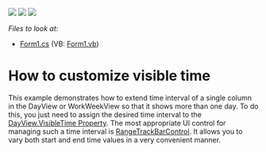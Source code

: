 <!-- default badges list -->
![](https://img.shields.io/endpoint?url=https://codecentral.devexpress.com/api/v1/VersionRange/128634380/13.1.4%2B)
[![](https://img.shields.io/badge/Open_in_DevExpress_Support_Center-FF7200?style=flat-square&logo=DevExpress&logoColor=white)](https://supportcenter.devexpress.com/ticket/details/E3202)
[![](https://img.shields.io/badge/📖_How_to_use_DevExpress_Examples-e9f6fc?style=flat-square)](https://docs.devexpress.com/GeneralInformation/403183)
<!-- default badges end -->
<!-- default file list -->
*Files to look at*:

* [Form1.cs](./CS/Form1.cs) (VB: [Form1.vb](./VB/Form1.vb))
<!-- default file list end -->
# How to customize visible time


<p>This example demonstrates how to extend time interval of a single column in the DayView or WorkWeekView so that it shows more than one day. To do this, you just need to assign the desired time interval to the <a href="http://documentation.devexpress.com/#WindowsForms/DevExpressXtraSchedulerDayView_VisibleTimetopic"><u>DayView.VisibleTime Property</u></a>. The most appropriate UI control for managing such a time interval is <a href="http://documentation.devexpress.com/#WindowsForms/clsDevExpressXtraEditorsRangeTrackBarControltopic"><u>RangeTrackBarControl</u></a>. It allows you to vary both start and end time values in a very convenient manner.</p>

<br/>


